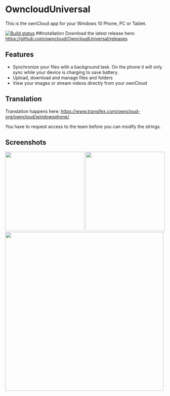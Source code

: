 # OwncloudUniversal
This is the ownCloud app for your Windows 10 Phone, PC or Tablet.

[![Build status](https://ci.appveyor.com/api/projects/status/rrsqmfv03gos8vmq?svg=true)](https://ci.appveyor.com/project/DeepDiver1975/ownclouduniversal)
##Installation
Download the latest release here: https://github.com/owncloud/OwncloudUniversal/releases

## Features
- Synchronize your files with a background task. On the phone it will only sync while your device is charging to save battery.
- Upload, download and manage files and folders
- View your images or stream videos directly from your ownCloud

## Translation
Translation happens here: https://www.transifex.com/owncloud-org/owncloud/windowsphone/

You have to request access to the team before you can modify the strings.

## Screenshots
<kbd><img src="https://github.com/owncloud/OwncloudUniversal/blob/master/Screenshots/screenshot1.png" width="250"/></kbd>
<kbd><img src="https://github.com/owncloud/OwncloudUniversal/blob/master/Screenshots/screenshot2.png" width="250"/></kbd>
<br>
<kbd><img src="https://github.com/owncloud/OwncloudUniversal/blob/master/Screenshots/screenshot3.png" width="500"/></kbd>
